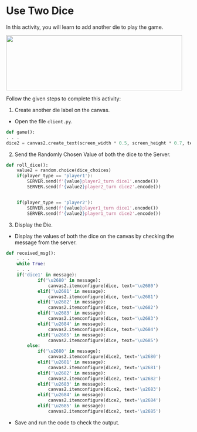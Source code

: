 Use Two Dice
==============




In this activity, you will learn to add another die to play the game.




<img src= "https://s3.amazonaws.com/media-p.slid.es/uploads/1525749/images/10902566/pasted-from-clipboard.png" width = "480" height = "150">


Follow the given steps to complete this activity:
1. Create another die label on the canvas.
* Open the file `client.py`.
~~~python
def game():
. . .
dice2 = canvas2.create_text(screen_width * 0.5, screen_height * 0.7, text = "\u2680", font=("Chalkboard SE",font_size * 2), fill="white")
~~~
2. Send the Randomly Chosen Value of both the dice to the Server.
~~~python
def roll_dice():
	value2 = random.choice(dice_choices)
	if(player_type == 'player1'):
        SERVER.send(f'{value}player2_turn dice1'.encode())
        SERVER.send(f'{value2}player2_turn dice2'.encode())


    if(player_type == 'player2'):
        SERVER.send(f'{value}player1_turn dice1'.encode())
        SERVER.send(f'{value2}player1_turn dice2'.encode())
~~~
3. Display the Die.
* Display the values of both the dice on the canvas by checking the message from the server.
~~~python
def received_msg():
	. . . 
	while True:
	. . . 
	if('dice1' in message): 
            if('\u2680' in message):
                canvas2.itemconfigure(dice, text='\u2680')
            elif('\u2681' in message):
                canvas2.itemconfigure(dice, text='\u2681')
            elif('\u2682' in message):
                canvas2.itemconfigure(dice, text='\u2682')  
            elif('\u2683' in message):
                canvas2.itemconfigure(dice, text='\u2683')
            elif('\u2684' in message):
                canvas2.itemconfigure(dice, text='\u2684')
            elif('\u2685' in message):
                canvas2.itemconfigure(dice, text='\u2685')
        else:
            if('\u2680' in message):
                canvas2.itemconfigure(dice2, text='\u2680')
            elif('\u2681' in message):
                canvas2.itemconfigure(dice2, text='\u2681')
            elif('\u2682' in message):
                canvas2.itemconfigure(dice2, text='\u2682')  
            elif('\u2683' in message):
                canvas2.itemconfigure(dice2, text='\u2683')
            elif('\u2684' in message):
                canvas2.itemconfigure(dice2, text='\u2684')
            elif('\u2685' in message):
                canvas2.itemconfigure(dice2, text='\u2685')


~~~
* Save and run the code to check the output.